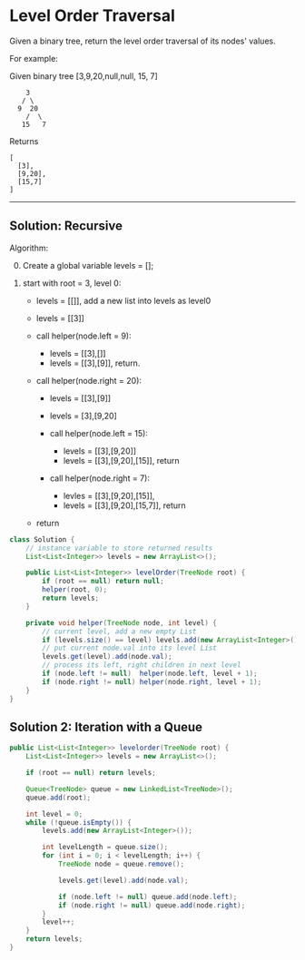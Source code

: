 # Level Order Traversal

Given a binary tree, return the level order traversal of its nodes' values.

For example:

Given binary tree [3,9,20,null,null, 15, 7]

```
    3
   / \
  9  20
    /  \
   15   7
```

Returns 

```
[
  [3],
  [9,20],
  [15,7]
]
```

---

## Solution: Recursive

Algorithm:

0. Create a global variable levels = [];
1. start with root = 3, level 0:

    + levels = [[]], add a new list into levels as level0
    + levels = [[3]]
    + call helper(node.left = 9):

        + levels = [[3],[]]
        + levels = [[3],[9]], return.

    + call helper(node.right = 20):

        + levels = [[3],[9]]
        + levels = [3],[9,20]
        + call helper(node.left = 15):

            + levels = [[3],[9,20]]
            + levels = [[3],[9,20],[15]], return

        + call helper(node.right = 7):

            + levles = [[3],[9,20],[15]],
            + levels = [[3],[9,20],[15,7]], return
    + return

```java
class Solution {
    // instance variable to store returned results
    List<List<Integer>> levels = new ArrayList<>();

    public List<List<Integer>> levelOrder(TreeNode root) {
        if (root == null) return null;
        helper(root, 0);
        return levels;
    }

    private void helper(TreeNode node, int level) {
        // current level, add a new empty List
        if (levels.size() == level) levels.add(new ArrayList<Integer>());
        // put current node.val into its level List
        levels.get(level).add(node.val);
        // process its left, right children in next level
        if (node.left != null)  helper(node.left, level + 1);
        if (node.right != null) helper(node.right, level + 1);
    }
}
```

## Solution 2: Iteration with a Queue

```java
public List<List<Integer>> levelorder(TreeNode root) {
    List<List<Integer>> levels = new ArrayList<>();

    if (root == null) return levels;

    Queue<TreeNode> queue = new LinkedList<TreeNode>();
    queue.add(root);

    int level = 0;
    while (!queue.isEmpty()) {
        levels.add(new ArrayList<Integer>());

        int levelLength = queue.size();
        for (int i = 0; i < levelLength; i++) {
            TreeNode node = queue.remove();

            levels.get(level).add(node.val);

            if (node.left != null) queue.add(node.left);
            if (node.right != null) queue.add(node.right);
        }
        level++;
    }
    return levels;
}
```
